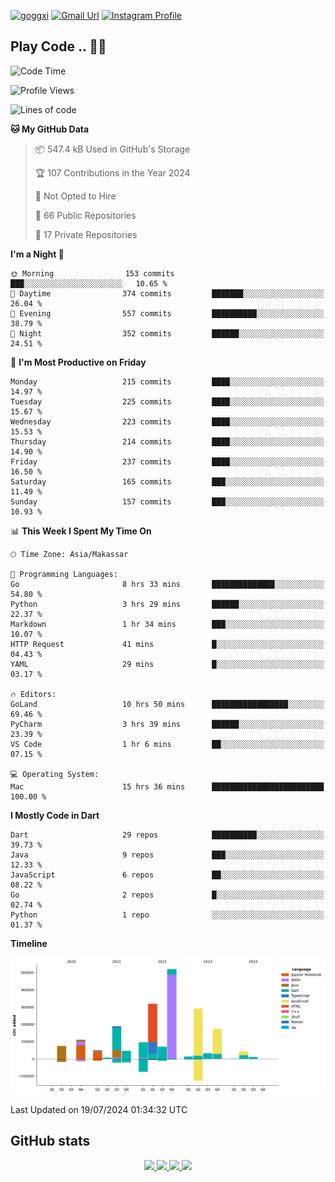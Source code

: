 [![goggxi](https://img.shields.io/badge/Portofolio-Goggxi-orange)](https://goggxi.github.io)
[![Gmail Url](https://img.shields.io/twitter/url?label=Goggxi@gmail.com&logo=gmail&style=social&url=http%3A%2F%2Fmailto%3Acontact.Goggxi@gmail.com)](mailto:Goggxi@gmail.com) [![Instagram Profile](https://img.shields.io/twitter/url?label=moh_rifkan&logo=instagram&style=social&url=https://www.instagram.com/moh_rifkan/)](https://www.instagram.com/moh_rifkan/)

## Play Code .. 💬🚀

<!-- [![Moh Rifkan GitHub stats](https://github-readme-stats.vercel.app/api?username=goggxi&count_private=true&show_icons=true&theme=dracula&custom_title=Goggxi%20Statistic%20🚀)](https://github.com/goggxi/goggxi)

[![Top Langs](https://github-readme-stats.vercel.app/api/top-langs/?username=goggxi&langs_count=8&layout=compact&show_icons=true&theme=dracula)](https://github.com/goggxi/goggxi) -->

<!--START_SECTION:waka-->
![Code Time](http://img.shields.io/badge/Code%20Time-2%2C998%20hrs%2054%20mins-blue)

![Profile Views](http://img.shields.io/badge/Profile%20Views-0-blue)

![Lines of code](https://img.shields.io/badge/From%20Hello%20World%20I%27ve%20Written-2.0%20million%20lines%20of%20code-blue)

**🐱 My GitHub Data** 

> 📦 547.4 kB Used in GitHub's Storage 
 > 
> 🏆 107 Contributions in the Year 2024
 > 
> 🚫 Not Opted to Hire
 > 
> 📜 66 Public Repositories 
 > 
> 🔑 17 Private Repositories 
 > 
**I'm a Night 🦉** 

```text
🌞 Morning                153 commits         ███░░░░░░░░░░░░░░░░░░░░░░   10.65 % 
🌆 Daytime                374 commits         ███████░░░░░░░░░░░░░░░░░░   26.04 % 
🌃 Evening                557 commits         ██████████░░░░░░░░░░░░░░░   38.79 % 
🌙 Night                  352 commits         ██████░░░░░░░░░░░░░░░░░░░   24.51 % 
```
📅 **I'm Most Productive on Friday** 

```text
Monday                   215 commits         ████░░░░░░░░░░░░░░░░░░░░░   14.97 % 
Tuesday                  225 commits         ████░░░░░░░░░░░░░░░░░░░░░   15.67 % 
Wednesday                223 commits         ████░░░░░░░░░░░░░░░░░░░░░   15.53 % 
Thursday                 214 commits         ████░░░░░░░░░░░░░░░░░░░░░   14.90 % 
Friday                   237 commits         ████░░░░░░░░░░░░░░░░░░░░░   16.50 % 
Saturday                 165 commits         ███░░░░░░░░░░░░░░░░░░░░░░   11.49 % 
Sunday                   157 commits         ███░░░░░░░░░░░░░░░░░░░░░░   10.93 % 
```


📊 **This Week I Spent My Time On** 

```text
🕑︎ Time Zone: Asia/Makassar

💬 Programming Languages: 
Go                       8 hrs 33 mins       ██████████████░░░░░░░░░░░   54.80 % 
Python                   3 hrs 29 mins       ██████░░░░░░░░░░░░░░░░░░░   22.37 % 
Markdown                 1 hr 34 mins        ███░░░░░░░░░░░░░░░░░░░░░░   10.07 % 
HTTP Request             41 mins             █░░░░░░░░░░░░░░░░░░░░░░░░   04.43 % 
YAML                     29 mins             █░░░░░░░░░░░░░░░░░░░░░░░░   03.17 % 

🔥 Editors: 
GoLand                   10 hrs 50 mins      █████████████████░░░░░░░░   69.46 % 
PyCharm                  3 hrs 39 mins       ██████░░░░░░░░░░░░░░░░░░░   23.39 % 
VS Code                  1 hr 6 mins         ██░░░░░░░░░░░░░░░░░░░░░░░   07.15 % 

💻 Operating System: 
Mac                      15 hrs 36 mins      █████████████████████████   100.00 % 
```

**I Mostly Code in Dart** 

```text
Dart                     29 repos            ██████████░░░░░░░░░░░░░░░   39.73 % 
Java                     9 repos             ███░░░░░░░░░░░░░░░░░░░░░░   12.33 % 
JavaScript               6 repos             ██░░░░░░░░░░░░░░░░░░░░░░░   08.22 % 
Go                       2 repos             █░░░░░░░░░░░░░░░░░░░░░░░░   02.74 % 
Python                   1 repo              ░░░░░░░░░░░░░░░░░░░░░░░░░   01.37 % 
```



**Timeline**

![Lines of Code chart](https://raw.githubusercontent.com/Goggxi/Goggxi/main/assets/bar_graph.png)


 Last Updated on 19/07/2024 01:34:32 UTC
<!--END_SECTION:waka-->

## GitHub stats

<p align="center">
  <a href="https://github.com/goggxi">
    <img src="http://github-profile-summary-cards.vercel.app/api/cards/profile-details?username=goggxi&theme=transparent" />
  </a>
  <a href="https://github.com/goggxi">
    <img src="https://github-readme-streak-stats.herokuapp.com/?user=goggxi&hide_border=true&card_width=338&theme=transparent" />
  </a>
  <a href="https://github.com/goggxi">
    <img src="http://github-profile-summary-cards.vercel.app/api/cards/stats?username=goggxi&theme=transparent" />
  </a>
  <a href="https://github.com/goggxi">
    <img src="https://github-readme-stats.vercel.app/api/top-langs/?username=goggxi&langs_count=10&exclude_repo=&hide=c,makefile,html,css,sass,nix,nunjucks,tsql,dockerfile,shell&card_width=699&hide_border=true&theme=transparent" />
  </a>
  <!-- <br/>
  <a href="https://github.com/goggxi">
    <img src="https://komarev.com/ghpvc/?username=goggxi&color=blue&style=flat" />
  </a> -->
</p>
